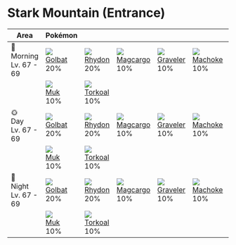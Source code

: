 # Stark Mountain (Entrance)

Area                        | Pokémon                     | &nbsp;                       | &nbsp;                        | &nbsp;                        | &nbsp;                       | &nbsp;
---                         | ---                         | ---                          | ---                           | ---                           | ---                          | ---
🌅<br>Morning<br>Lv. 67 - 69 | ![][042]<br>[Golbat]<br>20% | ![][112]<br>[Rhydon]<br>20%  | ![][219]<br>[Magcargo]<br>10% | ![][075]<br>[Graveler]<br>10% | ![][067]<br>[Machoke]<br>10% | ![][110]<br>[Weezing]<br>10%
&nbsp;                      | ![][089]<br>[Muk]<br>10%    | ![][324]<br>[Torkoal]<br>10% | &nbsp;                        | &nbsp;                        | &nbsp;                       | &nbsp;
🌞<br>Day<br>Lv. 67 - 69     | ![][042]<br>[Golbat]<br>20% | ![][112]<br>[Rhydon]<br>20%  | ![][219]<br>[Magcargo]<br>10% | ![][075]<br>[Graveler]<br>10% | ![][067]<br>[Machoke]<br>10% | ![][110]<br>[Weezing]<br>10%
&nbsp;                      | ![][089]<br>[Muk]<br>10%    | ![][324]<br>[Torkoal]<br>10% | &nbsp;                        | &nbsp;                        | &nbsp;                       | &nbsp;
🌙<br>Night<br>Lv. 67 - 69   | ![][042]<br>[Golbat]<br>20% | ![][112]<br>[Rhydon]<br>20%  | ![][219]<br>[Magcargo]<br>10% | ![][075]<br>[Graveler]<br>10% | ![][067]<br>[Machoke]<br>10% | ![][110]<br>[Weezing]<br>10%
&nbsp;                      | ![][089]<br>[Muk]<br>10%    | ![][324]<br>[Torkoal]<br>10% | &nbsp;                        | &nbsp;                        | &nbsp;                       | &nbsp;

[Golbat]: ../../pokemon_changes/042/
[Machoke]: ../../pokemon_changes/067/
[Graveler]: ../../pokemon_changes/075/
[Muk]: ../../pokemon_changes/089/
[Weezing]: ../../pokemon_changes/110/
[Rhydon]: ../../pokemon_changes/112/
[Magcargo]: ../../pokemon_changes/219/
[Torkoal]: ../../pokemon_changes/324/
[042]: ../img/pokemon/042.png
[067]: ../img/pokemon/067.png
[075]: ../img/pokemon/075.png
[089]: ../img/pokemon/089.png
[110]: ../img/pokemon/110.png
[112]: ../img/pokemon/112.png
[219]: ../img/pokemon/219.png
[324]: ../img/pokemon/324.png
